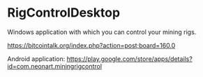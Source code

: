 # RigControlDesktop
Windows application with which you can control your mining rigs.<br/>

https://bitcointalk.org/index.php?action=post;board=160.0

Android application: https://play.google.com/store/apps/details?id=com.neonart.miningrigcontrol
